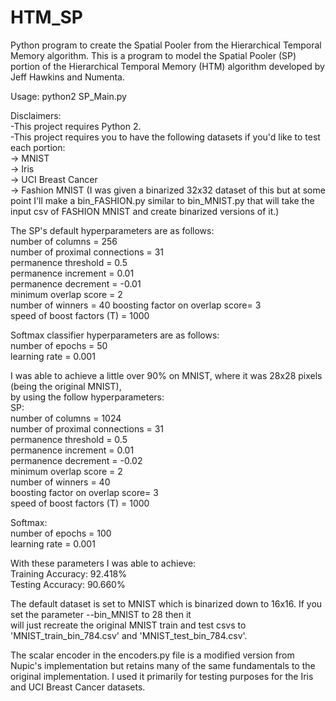 # HTM_SP
Python program to create the Spatial Pooler from the Hierarchical Temporal Memory algorithm. This is a program to model the Spatial Pooler (SP) portion of the Hierarchical Temporal Memory (HTM) algorithm developed by Jeff Hawkins and Numenta.

Usage: python2 SP_Main.py

Disclaimers:  
              -This project requires Python 2.  
              -This project requires you to have the following datasets if you'd like to test each portion:  
                -> MNIST  
                -> Iris  
                -> UCI Breast Cancer  
                -> Fashion MNIST (I was given a binarized 32x32 dataset of this but at some point I'll make a bin_FASHION.py similar to bin_MNIST.py that will take the input csv of FASHION MNIST and create binarized versions of it.)  


The SP's default hyperparameters are as follows:  
number of columns               = 256  
number of proximal connections  = 31  
permanence threshold            = 0.5  
permanence increment            = 0.01  
permanence decrement            = -0.01  
minimum overlap score           = 2  
number of winners               = 40
boosting factor on overlap score= 3  
speed of boost factors (T)      = 1000  

Softmax classifier hyperparameters are as follows:  
number of epochs  = 50  
learning rate     = 0.001  

I was able to achieve a little over 90% on MNIST, where it was 28x28 pixels (being the original MNIST),  
by using the follow hyperparameters:  
SP:  
number of columns               = 1024  
number of proximal connections  = 31  
permanence threshold            = 0.5  
permanence increment            = 0.01  
permanence decrement            = -0.02  
minimum overlap score           = 2  
number of winners               = 40  
boosting factor on overlap score= 3  
speed of boost factors (T)      = 1000  

Softmax:  
number of epochs  = 100  
learning rate     = 0.001  

With these parameters I was able to achieve:  
Training Accuracy: 92.418%  
 Testing Accuracy: 90.660%  


The default dataset is set to MNIST which is binarized down to 16x16. If you set the parameter --bin_MNIST to 28 then it  
will just recreate the original MNIST train and test csvs to 'MNIST_train_bin_784.csv' and 'MNIST_test_bin_784.csv'.

The scalar encoder in the encoders.py file is a modified version from Nupic's implementation but retains many of the same fundamentals to the original implementation. I used it primarily for testing purposes for the Iris and UCI Breast Cancer datasets. 
